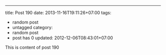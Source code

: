 ---
title: Post 190
date: 2013-11-16T19:11:26+07:00
tags:
  - random post
  - untagged
category:
  - random post
  - post has 0
updated: 2012-12-06T08:43:01+07:00

This is content of post 190